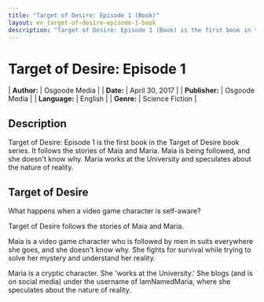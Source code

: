 ```yaml
---
title: "Target of Desire: Episode 1 (Book)"
layout: en_target-of-desire-episode-1-book
description: "Target of Desire: Episode 1 (Book) is the first book in the Target of Desire book series.  It follows the stories of Maia and Maria.  Maia is being followed, and she doesn't know why.  Maria works at the University and speculates about the nature of reality."
---
```

# Target of Desire: Episode 1

| **Author:** 		| Osgoode Media 	|
| **Date:**     	| April 30, 2017 	| 
| **Publisher:**	| Osgoode Media 	| 
| **Language:** 	| English 			| 
| **Genre:** 		| Science Fiction	| 

## Description

Target of Desire: Episode 1 is the first book in the Target of Desire book series. It follows the stories of Maia and Maria. Maia is being followed, and she doesn't know why. Maria works at the University and speculates about the nature of reality.

## Target of Desire

What happens when a video game character is self-aware?

Target of Desire follows the stories of Maia and Maria.

Maia is a video game character who is followed by men in suits everywhere she goes, and she doesn't know why. She fights for survival while trying to solve her mystery and understand her reality.

Maria is a cryptic character. She 'works at the University.' She blogs (and is on social media) under the username of IamNamedMaria, where she speculates about the nature of reality.

<amp-image-lightbox id="lightbox" layout="nodisplay"></amp-image-lightbox>
<amp-carousel height="200" layout="fixed-height" type="carousel">
<amp-img src="https://www.osgoodemedia.com/en/TargetOfDesire/Episode1/Episode1-01.jpg" width="356" height="200" alt="Target of Desire: Episode 1 screenshot" on="tap:lightbox" role="button" tabindex="0"></amp-img>
<amp-img src="https://www.osgoodemedia.com/en/TargetOfDesire/Episode1/Episode1-02.jpg" width="356" height="200" alt="Target of Desire: Episode 1 screenshot" on="tap:lightbox" role="button" tabindex="0"></amp-img>
<amp-img src="https://www.osgoodemedia.com/en/TargetOfDesire/Episode1/Episode1-03.jpg" width="356" height="200" alt="Target of Desire: Episode 1 screenshot" on="tap:lightbox" role="button" tabindex="0"></amp-img>
</amp-carousel>